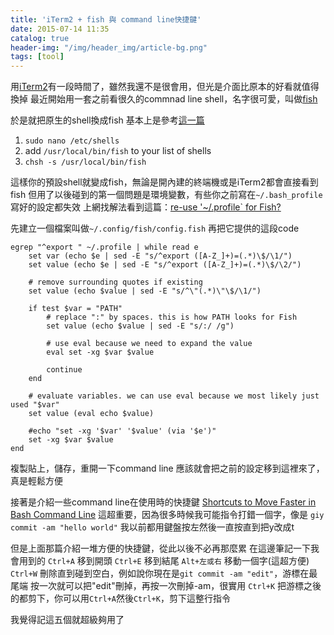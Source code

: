 ```yaml
---
title: 'iTerm2 + fish 與 command line快捷鍵'
date: 2015-07-14 11:35
catalog: true
header-img: "/img/header_img/article-bg.png"
tags: [tool]
---
```


用[iTerm2](https://www.iterm2.com/)有一段時間了，雖然我還不是很會用，但光是介面比原本的好看就值得換掉
最近開始用一套之前看很久的commnad line shell，名字很可愛，叫做[fish](http://fishshell.com/)

於是就把原生的shell換成fish
基本上是參考[這一篇](http://stackoverflow.com/questions/453236/how-can-i-set-fish-shell-as-my-default-shell-on-mac)
1. `sudo nano /etc/shells `
2. add `/usr/local/bin/fish` to your list of shells 
3. `chsh -s /usr/local/bin/fish`

這樣你的預設shell就變成fish，無論是開內建的終端機或是iTerm2都會直接看到fish
但用了以後碰到的第一個問題是環境變數，有些你之前寫在`~/.bash_profile`寫好的設定都失效
上網找解法看到這篇：[re-use '~/.profile` for Fish?](http://superuser.com/questions/446925/re-use-profile-for-fish)

先建立一個檔案叫做`~/.config/fish/config.fish`
再把它提供的這段code
```
egrep "^export " ~/.profile | while read e
	set var (echo $e | sed -E "s/^export ([A-Z_]+)=(.*)\$/\1/")
	set value (echo $e | sed -E "s/^export ([A-Z_]+)=(.*)\$/\2/")
	
	# remove surrounding quotes if existing
	set value (echo $value | sed -E "s/^\"(.*)\"\$/\1/")

	if test $var = "PATH"
		# replace ":" by spaces. this is how PATH looks for Fish
		set value (echo $value | sed -E "s/:/ /g")
	
		# use eval because we need to expand the value
		eval set -xg $var $value

		continue
	end

	# evaluate variables. we can use eval because we most likely just used "$var"
	set value (eval echo $value)

	#echo "set -xg '$var' '$value' (via '$e')"
	set -xg $var $value
end
```

複製貼上，儲存，重開一下command line
應該就會把之前的設定移到這裡來了，真是輕鬆方便

接著是介紹一些command line在使用時的快捷鍵
[Shortcuts to Move Faster in Bash Command Line](http://teohm.com/blog/2012/01/04/shortcuts-to-move-faster-in-bash-command-line/)
這超重要，因為很多時候我可能指令打錯一個字，像是 `giy commit -am "hello world"`
我以前都用鍵盤按左然後一直按直到把y改成t

但是上面那篇介紹一堆方便的快捷鍵，從此以後不必再那麼累
在這邊筆記一下我會用到的
`Ctrl+A` 移到開頭
`Ctrl+E` 移到結尾
`Alt+左或右` 移動一個字(這超方便)
`Ctrl+W` 刪除直到碰到空白，例如說你現在是`git commit -am "edit"`，游標在最尾端
按一次就可以把"edit"刪掉，再按一次刪掉-am，很實用
`Ctrl+K` 把游標之後的都剪下，你可以用`Ctrl+A`然後`Ctrl+K`，剪下這整行指令

我覺得記這五個就超級夠用了

